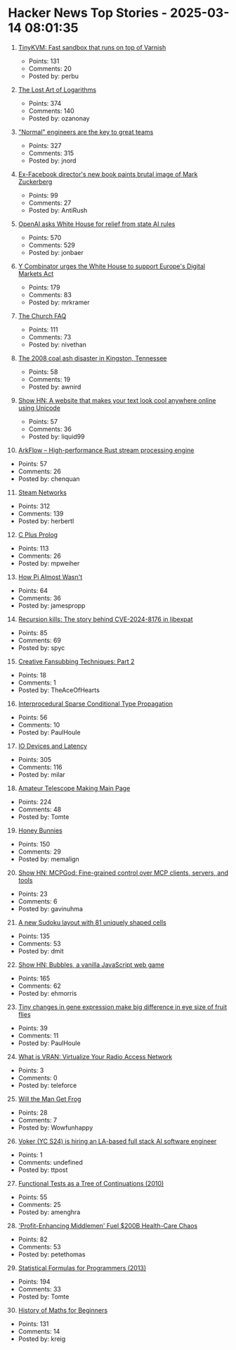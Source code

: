 # Hacker News Top Stories - 2025-03-14 08:01:35

1. [TinyKVM: Fast sandbox that runs on top of Varnish](https://info.varnish-software.com/blog/tinykvm-the-fastest-sandbox)
   - Points: 131
   - Comments: 20
   - Posted by: perbu

2. [The Lost Art of Logarithms](https://www.lostartoflogarithms.com/)
   - Points: 374
   - Comments: 140
   - Posted by: ozanonay

3. ["Normal" engineers are the key to great teams](https://spectrum.ieee.org/10x-engineer)
   - Points: 327
   - Comments: 315
   - Posted by: jnord

4. [Ex-Facebook director's new book paints brutal image of Mark Zuckerberg](https://www.sfgate.com/tech/article/ex-facebook-director-book-brutal-image-zuckerberg-20220239.php)
   - Points: 99
   - Comments: 27
   - Posted by: AntiRush

5. [OpenAI asks White House for relief from state AI rules](https://finance.yahoo.com/news/openai-asks-white-house-relief-100000706.html)
   - Points: 570
   - Comments: 529
   - Posted by: jonbaer

6. [Y Combinator urges the White House to support Europe's Digital Markets Act](https://techcrunch.com/2025/03/13/y-combinator-urges-the-white-house-to-support-europes-digital-markets-act/)
   - Points: 179
   - Comments: 83
   - Posted by: mrkramer

7. [The Church FAQ](https://whatever.scalzi.com/2025/03/13/the-church-faq/)
   - Points: 111
   - Comments: 73
   - Posted by: nivethan

8. [The 2008 coal ash disaster in Kingston, Tennessee](https://oxfordamerican.org/oa-now/the-toxic-wave-that-swallowed-a-tennessee-town)
   - Points: 58
   - Comments: 19
   - Posted by: awnird

9. [Show HN: A website that makes your text look cool anywhere online using Unicode](https://fontgenerator.cool/)
   - Points: 57
   - Comments: 36
   - Posted by: liquid99

10. [ArkFlow – High-performance Rust stream processing engine](https://github.com/chenquan/arkflow)
   - Points: 57
   - Comments: 26
   - Posted by: chenquan

11. [Steam Networks](https://worksinprogress.co/issue/steam-networks/)
   - Points: 312
   - Comments: 139
   - Posted by: herbertl

12. [C Plus Prolog](https://github.com/needleful/c_plus_prolog)
   - Points: 113
   - Comments: 26
   - Posted by: mpweiher

13. [How Pi Almost Wasn't](https://mathenchant.wordpress.com/2025/03/13/how-pi-almost-wasnt/)
   - Points: 64
   - Comments: 36
   - Posted by: jamespropp

14. [Recursion kills: The story behind CVE-2024-8176 in libexpat](https://blog.hartwork.org/posts/expat-2-7-0-released/)
   - Points: 85
   - Comments: 69
   - Posted by: spyc

15. [Creative Fansubbing Techniques: Part 2](https://www.md-subs.com/blog/creative-fansubbing-techniques-2)
   - Points: 18
   - Comments: 1
   - Posted by: TheAceOfHearts

16. [Interprocedural Sparse Conditional Type Propagation](https://railsatscale.com/2025-02-24-interprocedural-sparse-conditional-type-propagation/)
   - Points: 56
   - Comments: 10
   - Posted by: PaulHoule

17. [IO Devices and Latency](https://planetscale.com/blog/io-devices-and-latency)
   - Points: 305
   - Comments: 116
   - Posted by: milar

18. [Amateur Telescope Making Main Page](https://stellafane.org/tm/atm/)
   - Points: 224
   - Comments: 48
   - Posted by: Tomte

19. [Honey Bunnies](https://mameson.com/experiment/glsl/fro_9/fro_9.html)
   - Points: 150
   - Comments: 29
   - Posted by: memalign

20. [Show HN: MCPGod: Fine-grained control over MCP clients, servers, and tools](https://github.com/mcpgod/cli)
   - Points: 23
   - Comments: 6
   - Posted by: gavinuhma

21. [A new Sudoku layout with 81 uniquely shaped cells](https://danielchasehooper.com/posts/cracked-sudoku/)
   - Points: 135
   - Comments: 53
   - Posted by: dmit

22. [Show HN: Bubbles, a vanilla JavaScript web game](https://ehmorris.com/bubbles/)
   - Points: 165
   - Comments: 62
   - Posted by: ehmorris

23. [Tiny changes in gene expression make big difference in eye size of fruit flies](https://phys.org/news/2025-02-tiny-gene-big-differences-eye.html)
   - Points: 39
   - Comments: 11
   - Posted by: PaulHoule

24. [What is VRAN: Virtualize Your Radio Access Network](https://www.intel.com/content/www/us/en/wireless-network/5g-network/radio-access-network.html)
   - Points: 3
   - Comments: 0
   - Posted by: teleforce

25. [Will the Man Get Frog](https://www.lexaloffle.com/bbs/?pid=willthemangetfrog)
   - Points: 28
   - Comments: 7
   - Posted by: Wowfunhappy

26. [Voker (YC S24) is hiring an LA-based full stack AI software engineer](https://www.linkedin.com/jobs/view/4165718206/)
   - Points: 1
   - Comments: undefined
   - Posted by: ttpost

27. [Functional Tests as a Tree of Continuations (2010)](https://www.evanmiller.org/functional-tests-as-a-tree-of-continuations.html)
   - Points: 55
   - Comments: 25
   - Posted by: amenghra

28. ['Profit-Enhancing Middlemen' Fuel $200B Health-Care Chaos](https://www.bloomberg.com/news/features/2025-03-13/middlemen-in-us-health-care-are-driving-up-costs-frustrating-patients)
   - Points: 82
   - Comments: 53
   - Posted by: petethomas

29. [Statistical Formulas for Programmers (2013)](https://www.evanmiller.org/statistical-formulas-for-programmers.html)
   - Points: 194
   - Comments: 33
   - Posted by: Tomte

30. [History of Maths for Beginners](https://thonyc.wordpress.com/2025/03/13/history-of-maths-for-beginners/)
   - Points: 131
   - Comments: 14
   - Posted by: kreig

